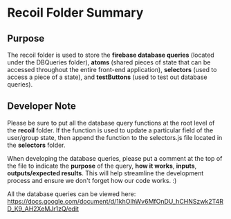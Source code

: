 # Recoil Folder Summary

## Purpose

The recoil folder is used to store the **firebase database queries** (located under the DBQueries folder), **atoms** (shared pieces of state that can be accessed throughout the entire front-end application), **selectors** (used to access a piece of a state), and **testButtons** (used to test out database queries).

## Developer Note

Please be sure to put all the database query functions at the root level of the **recoil** folder. If the function is used to update a particular field of the user/group state, then append the function to the selectors.js file located in the **selectors** folder.

When developing the database queries, please put a comment at the top of the file to indicate the **purpose** of the query, **how it works**, **inputs**, **outputs/expected results**. This will help streamline the development process and ensure we don't forget how our code works. :)

All the database queries can be viewed here: <https://docs.google.com/document/d/1khOIhWv6MfOnDU_hCHNSzwk2T4RD_K9_AH2XeMJr1zQ/edit>
